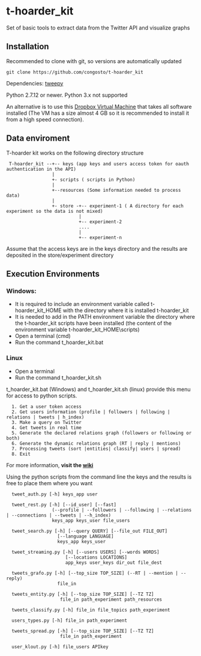 # t-hoarder_kit
Set of basic tools to extract data from the Twitter API and visualize graphs


## Installation

Recommended to clone with git, so versions are automatically updated

    git clone https://github.com/congosto/t-hoarder_kit

Dependencies: [tweepy](https://github.com/tweepy/tweepy)

Python 2.7.12 or newer. Python 3.x not supported

An alternative is to use this [Dropbox Virtual Machine](https://www.dropbox.com/s/18gt69suptie5hw/ubuntumate1602_taller.ova?dl=0) that takes all software installed (The VM has a size almost 4 GB so it is recommended to install it from a high speed connection). 

## Data enviroment

T-hoarder kit works on the following directory structure

     T-hoarder_kit --+-- keys (app keys and users access token for oauth authentication in the API)
                     |
                     +- scripts ( scripts in Python)
                     |
                     +--resources (Some information needed to process data)
                     |
                     +- store -+-- experiment-1 ( A directory for each experiment so the data is not mixed)
                               |
                               +-- experiment-2
                               ....
                               |
                               +-- experiment-n

Assume that the access keys are in the keys directory and the results are deposited in the store/experiment directory

## Execution Environments

### Windows:

  - It is required to include an environment variable called t-hoarder_kit_HOME with the directory where it is installed t-hoarder_kit
  - It is needed to add in the PATH environment variable the directory where the t-hoarder_kit scripts have been installed (the content of the environment variable t-hoarder_kit_HOME\scripts)
  - Open a terminal (cmd)
  - Run the command t_hoarder_kit.bat

### Linux

  - Open a terminal
  - Run the command t_hoarder_kit.sh

t_hoarder_kit.bat (Windows) and t_hoarder_kit.sh (linux) provide this menu for access to python scripts. 


      1. Get a user token access
      2. Get users information (profile | followers | following | relations | tweets | h_index)
      3. Make a query on Twitter
      4. Get tweets in real time
      5. Generate the declared relations graph (followers or following or both)
      6. Generate the dynamic relations graph (RT | reply | mentions)
      7. Processing tweets (sort |entities| classify| users | spread)
      8. Exit

For more information, **visit the [wiki](https://github.com/congosto/t-hoarder_kit/wiki)**

Using the python scripts from the command line the keys and the results is free to place them where you want

      tweet_auth.py [-h] keys_app user

      tweet_rest.py [-h] [--id_user] [--fast]
                     (--profile | --followers | --following | --relations | --connections | --tweets | --h_index)
                     keys_app keys_user file_users

      tweet_search.py [-h] [--query QUERY] [--file_out FILE_OUT]
                       [--language LANGUAGE]
                       keys_app keys_user
 
      tweet_streaming.py [-h] [--users USERS] [--words WORDS]
                          [--locations LOCATIONS]
                          app_keys user_keys dir_out file_dest

      tweets_grafo.py [-h] [--top_size TOP_SIZE] (--RT | --mention | --reply)
                       file_in

      tweets_entity.py [-h] [--top_size TOP_SIZE] [--TZ TZ]
                        file_in path_experiment path_resources

      tweets_classify.py [-h] file_in file_topics path_experiment

      users_types.py [-h] file_in path_experiment

      tweets_spread.py [-h] [--top_size TOP_SIZE] [--TZ TZ]
                        file_in path_experiment

      user_klout.py [-h] file_users APIkey





